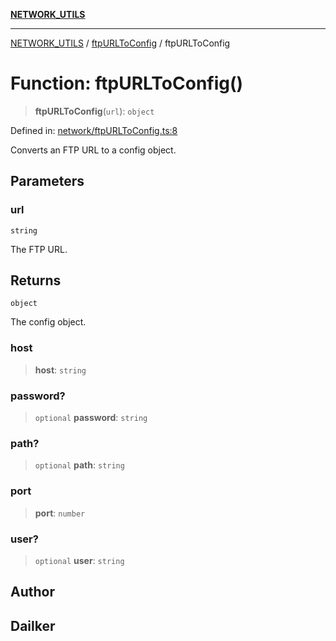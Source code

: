 [**NETWORK_UTILS**](../../README.md)

***

[NETWORK_UTILS](../../README.md) / [ftpURLToConfig](../README.md) / ftpURLToConfig

# Function: ftpURLToConfig()

> **ftpURLToConfig**(`url`): `object`

Defined in: [network/ftpURLToConfig.ts:8](https://github.com/dailker/everyutil-js/blob/b3e269da55b7d96c15eb37e98c5c4f6b94f05f6f/src/network/ftpURLToConfig.ts#L8)

Converts an FTP URL to a config object.

## Parameters

### url

`string`

The FTP URL.

## Returns

`object`

The config object.

### host

> **host**: `string`

### password?

> `optional` **password**: `string`

### path?

> `optional` **path**: `string`

### port

> **port**: `number`

### user?

> `optional` **user**: `string`

## Author

## Dailker
